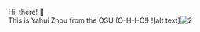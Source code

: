Hi, there! 👋 \
This is Yahui Zhou from the OSU (O-H-I-O!)
![alt text]![2](https://user-images.githubusercontent.com/119001848/204345793-237e4912-c405-4ecc-9a0d-a5d86205315e.png)


